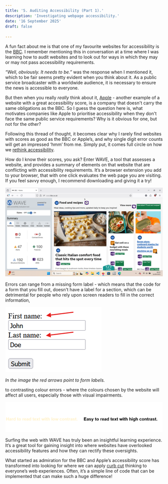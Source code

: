 ```yaml
---
title: '5. Auditing Accessibility (Part 1).'
description: 'Investigating webpage accessibility.'
date: '16 September 2025' 
draft: false

---
```


A fun fact about me is that one of my favourite websites for accessibility is the [BBC](https://www.bbc.co.uk/aboutthebbc). I remember mentioning this in conversation at a time where I was learning how to audit websites and to look out for ways in which they may or may not pass accessibility requirements. 


*“Well, obviously. It needs to be.”* was the response when I mentioned it, which to be fair seems pretty evident when you think about it. As a public service broadcaster with a worldwide audience, it is necessary to ensure the news is accessible to everyone.

But then when you really *really* think about it, [Apple](https://en.wikipedia.org/wiki/Apple_Inc.) - another example of a website with a great accessibility score, is a company that doesn't carry the same obligations as the BBC. So I guess the question here is, what motivates companies like Apple to prioritise accessibility when they don't face the same public service requirements? Why is it obvious for one, but not for the other? 

Following this thread of thought, it becomes clear why I rarely find websites with scores as good as the BBC or Apple’s, and why single digit error counts will get an impressed ‘hmm’ from me. Simply put, it comes full circle on how we [rethink accessibility](https://www.skiptocontent.co.uk/blog/post-2/post-2). 

How do I know their scores, you ask? Enter WAVE, a tool that assesses a website, and provides a summary of elements on that website that are conflicting with accessibility requirements. It’s a browser extension you add to your browser, that with one click evaluates the web page you are visiting. If you feel savvy enough, I recommend downloading and giving it a try!

![Screenshot of the WAVE tool being used on the BBC website](./WAVEtestingtool.png) 

Errors can range from a missing form label - which means that the code for a form that you fill out, doesn't have a label for a section, which can be detrimental for people who rely upon screen readers to fill in the correct information, 

![Screenshot of a form with red arrows pointing to the form label](./FormLabel.png)

*In the image the red arrows point to form labels.*


to contrasting colour errors - where the colours chosen by the website will affect all users, especially those with visual impairments. 

![Screenshot of the same sentence in high and low contrasting colours](./ContrastText.png)

Surfing the web with WAVE has truly been an insightful learning experience. It’s a great tool for gaining insight into where websites have overlooked accessibility features and how they can rectify these oversights. 

What started as admiration for the BBC and Apple’s accessibility score has transformed into looking for where we can apply [curb cut](https://en.wikipedia.org/wiki/Curb_cut_effect) thinking to everyone’s web experiences. Often, it’s a simple line of code that can be implemented that can make such a huge difference! 

